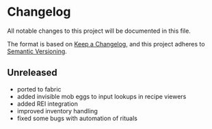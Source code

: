 # Changelog

All notable changes to this project will be documented in this file.

The format is based on [Keep a Changelog],
and this project adheres to [Semantic Versioning].

## Unreleased

- ported to fabric
- added invisible mob eggs to input lookups in recipe viewers
- added REI integration
- improved inventory handling
- fixed some bugs with automation of rituals

<!-- Links -->
[keep a changelog]: https://keepachangelog.com/en/1.0.0/
[semantic versioning]: https://semver.org/spec/v2.0.0.html

<!-- Versions -->
[1.0.0]: https://github.com/AlmostReliable/summoningrituals-forge/releases/tag/v1.19-fabric-1.0.0

